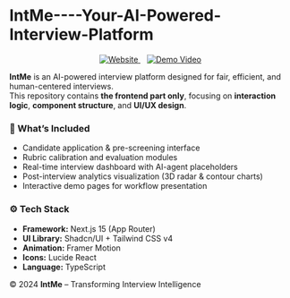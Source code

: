 # IntMe----Your-AI-Powered-Interview-Platform

<p align="center">
  <a href="https://intme-ai-interview-platform.vercel.app/">
    <img src="https://img.shields.io/badge/Website-IntMe-blue?logo=google-chrome" alt="Website"/>
  </a>
  &nbsp;&nbsp;
  <a href="https://youtu.be/LhA3m5sSw00">
    <img src="https://img.shields.io/badge/Demo-YouTube-red?logo=youtube" alt="Demo Video"/>
  </a>
</p>

**IntMe** is an AI-powered interview platform designed for fair, efficient, and human-centered interviews.  
This repository contains **the frontend part only**, focusing on **interaction logic**, **component structure**, and **UI/UX design**.

### 🧩 What’s Included
- Candidate application & pre-screening interface  
- Rubric calibration and evaluation modules  
- Real-time interview dashboard with AI-agent placeholders  
- Post-interview analytics visualization (3D radar & contour charts)  
- Interactive demo pages for workflow presentation  

### ⚙️ Tech Stack
- **Framework:** Next.js 15 (App Router)  
- **UI Library:** Shadcn/UI + Tailwind CSS v4  
- **Animation:** Framer Motion  
- **Icons:** Lucide React  
- **Language:** TypeScript  


© 2024 **IntMe** – Transforming Interview Intelligence
